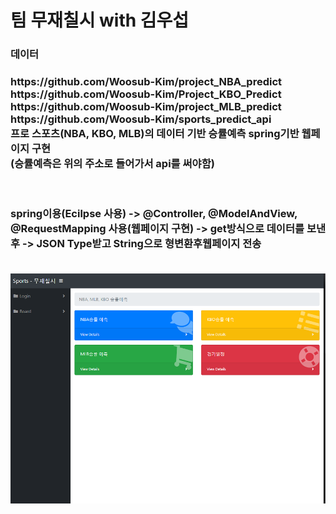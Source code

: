 # 팀 무재칠시 with 김우섭

<h3>데이터<h3/>
https://github.com/Woosub-Kim/project_NBA_predict
<br/>
https://github.com/Woosub-Kim/Project_KBO_Predict
<br/>
https://github.com/Woosub-Kim/project_MLB_predict
<br/>
https://github.com/Woosub-Kim/sports_predict_api
<br/>
프로 스포츠(NBA, KBO, MLB)의 데이터 기반 승률예측 spring기반 웹페이지 구현
<br/>
(승률예측은 위의 주소로 들어가서 api를 써야함) 
<br/><br/><br/>


spring이용(Ecilpse 사용) -> @Controller, @ModelAndView, @RequestMapping 사용(웹페이지 구현) -> get방식으로 데이터를 보낸 후 ->
JSON Type받고 String으로 형변환후웹페이지 전송

<br/>
<img width="" height="" src='https://github.com/namwon94/Project_Baseball/blob/master/webpage.png'></img>
